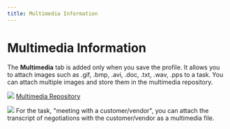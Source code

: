 ```yaml
---
title: Multimedia Information
---
```


# Multimedia Information


The **Multimedia** tab is added  only when you save the profile. It allows you to attach images such as  .gif, .bmp,  .avi, .doc,  .txt, .wav,  .pps to a task.  You can attach multiple images and store them in the multimedia repository.


![]({{site.cm_baseurl}}/img/lens.gif) [Multimedia  Repository]({{site.sc_chm}}/options/miscellaneous-set-up/multimedia/multimedia_repository.html)


![]({{site.cm_baseurl}}/img/example.gif) For  the task, "meeting with a customer/vendor", you can attach the  transcript of negotiations with the customer/vendor as a multimedia file.
